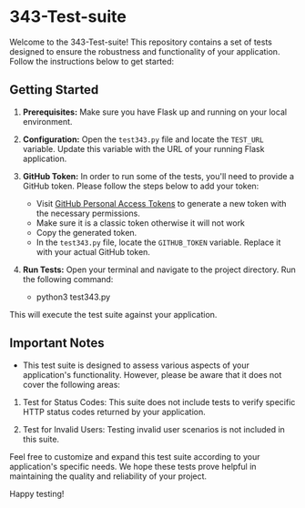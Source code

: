 # 343-Test-suite

Welcome to the 343-Test-suite! This repository contains a set of tests designed to ensure the robustness and functionality of your application. Follow the instructions below to get started:

## Getting Started

1. **Prerequisites:** Make sure you have Flask up and running on your local environment.

2. **Configuration:** Open the `test343.py` file and locate the `TEST_URL` variable. Update this variable with the URL of your running Flask application.

3. **GitHub Token:** In order to run some of the tests, you'll need to provide a GitHub token. Please follow the steps below to add your token:

   - Visit [GitHub Personal Access Tokens](https://github.com/settings/tokens) to generate a new token with the necessary permissions.
   - Make sure it is a classic token otherwise it will not work
   - Copy the generated token.
   - In the `test343.py` file, locate the `GITHUB_TOKEN` variable. Replace it with your actual GitHub token.

4. **Run Tests:** Open your terminal and navigate to the project directory. Run the following command:

   - python3 test343.py

This will execute the test suite against your application.

## Important Notes

- This test suite is designed to assess various aspects of your application's functionality. However, please be aware that it does not cover the following areas:

1. Test for Status Codes: This suite does not include tests to verify specific HTTP status codes returned by your application.

2. Test for Invalid Users: Testing invalid user scenarios is not included in this suite.

Feel free to customize and expand this test suite according to your application's specific needs. We hope these tests prove helpful in maintaining the quality and reliability of your project.

Happy testing!